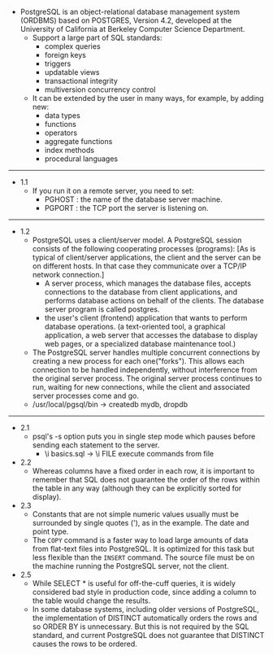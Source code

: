 - PostgreSQL is an object-relational database management system (ORDBMS) based on POSTGRES, Version 4.2, developed at the University of California at Berkeley Computer Science Department.
  - Support a large part of SQL standards:
    - complex queries
    - foreign keys
    - triggers
    - updatable views
    - transactional integrity
    - multiversion concurrency control
  - It can be extended by the user in many ways, for example, by adding new:
    - data types
    - functions
    - operators
    - aggregate functions
    - index methods
    - procedural languages
---
- 1.1
  - If you run it on a remote server, you need to set:
    - PGHOST : the name of the database server machine.
    - PGPORT : the TCP port the server is listening on.
---
- 1.2
  - PostgreSQL uses a client/server model. A PostgreSQL session consists of the following cooperating processes (programs): [As is typical of client/server applications, the client and the server can be on different hosts. In that case they communicate over a TCP/IP network connection.]
    - A server process, which manages the database files, accepts connections to the database from client applications, and performs database actions on behalf of the clients. The database server program is called postgres.
    - the user's client (frontend) application that wants to perform database operations. (a text-oriented tool, a graphical application, a web server that accesses the database to display web pages, or a specialized database maintenance tool.)
  - The PostgreSQL server handles multiple concurrent connections by creating a new process for each one("forks"). This allows each connection to be handled independently, without interference from the original server process. The original server process continues to run, waiting for new connections, while the client and associated server processes come and go.
  - /usr/local/pgsql/bin -> createdb mydb, dropdb
---
- 2.1
  - psql's -s option puts you in single step mode which pauses before sending each statement to the server.
    - \i basics.sql ->  \i FILE                execute commands from file
- 2.2
  - Whereas columns have a fixed order in each row, it is important to remember that SQL does not guarantee the order of the rows within the table in any way (although they can be explicitly sorted for display).
- 2.3 
  - Constants that are not simple numeric values usually must be surrounded by single quotes ('), as in the example. The date and point type.
  - The `COPY` command is a faster way to load large amounts of data from flat-text files into PostgreSQL. It is optimized for this task but less flexible than the `INSERT` command. The source file must be on the machine running the PostgreSQL server, not the client.
- 2.5
  - While SELECT * is useful for off-the-cuff queries, it is widely considered bad style in production code, since adding a column to the table would change the results.
  - In some database systems, including older versions of PostgreSQL, the implementation of DISTINCT automatically orders the rows and so ORDER BY is unnecessary. But this is not required by the SQL standard, and current PostgreSQL does not guarantee that DISTINCT causes the rows to be ordered.
